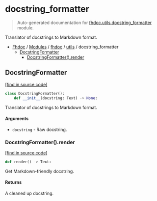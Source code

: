 # docstring_formatter

> Auto-generated documentation for [fhdoc.utils.docstring_formatter](../../../fhdoc/utils/docstring_formatter.py) module.

Translator of docstrings to Markdown format.

- [Fhdoc](../../README.md#fhdoc-index) / [Modules](../../MODULES.md#fhdoc-modules) / [fhdoc](../index.md#fhdoc) / [utils](index.md#utils) / docstring_formatter
    - [DocstringFormatter](#docstringformatter)
        - [DocstringFormatter().render](#docstringformatterrender)

## DocstringFormatter

[[find in source code]](../../../fhdoc/utils/docstring_formatter.py#L13)

```python
class DocstringFormatter():
    def __init__(docstring: Text) -> None:
```

Translator of docstrings to Markdown format.

#### Arguments

- `docstring` - Raw docstring.

### DocstringFormatter().render

[[find in source code]](../../../fhdoc/utils/docstring_formatter.py#L63)

```python
def render() -> Text:
```

Get Markdown-friendly docstring.

#### Returns

A cleaned up docstring.
